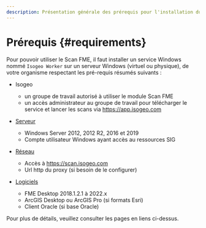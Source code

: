 ```yaml
---
description: Présentation générale des prérequis pour l'installation du Scan FME Isogeo
---
```


# Prérequis {#requirements}

Pour pouvoir utiliser le Scan FME, il faut installer un service Windows nommé `Isogeo Worker` sur un serveur Windows (virtuel ou physique), de votre organisme respectant les pré-requis résumés suivants :

* Isogeo
  * un groupe de travail autorisé à utiliser le module Scan FME
  * un accès administrateur au groupe de travail pour télécharger le service et lancer les scans via <https://app.isogeo.com>

* [Serveur](installation/server.md)
  * Windows Server 2012, 2012 R2, 2016 et 2019
  * Compte utilisateur Windows ayant accès au ressources SIG

* [Réseau](installation/network.md)
  * Accès à https://scan.isogeo.com
  * Url http du proxy (si besoin de le configurer)

* [Logiciels](installation/softwares.md)  
  * FME Desktop 2018.1.2.1 à 2022.x
  * ArcGIS Desktop ou ArcGIS Pro (si formats Esri)
  * Client Oracle (si base Oracle)

Pour plus de détails, veuillez consulter les pages en liens ci-dessus.
